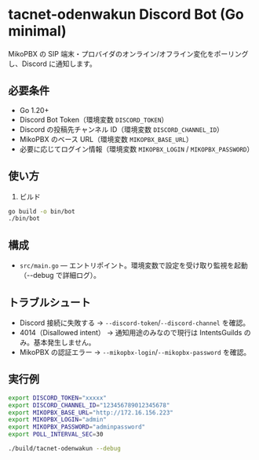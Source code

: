 # tacnet-odenwakun Discord Bot (Go minimal)

MikoPBX の SIP 端末・プロバイダのオンライン/オフライン変化をポーリングし、Discord に通知します。

## 必要条件

- Go 1.20+
- Discord Bot Token（環境変数 `DISCORD_TOKEN`）
- Discord の投稿先チャンネル ID（環境変数 `DISCORD_CHANNEL_ID`）
- MikoPBX のベース URL（環境変数 `MIKOPBX_BASE_URL`）
- 必要に応じてログイン情報（環境変数 `MIKOPBX_LOGIN` / `MIKOPBX_PASSWORD`）

## 使い方

1. ビルド

```zsh
go build -o bin/bot
./bin/bot
```

## 構成

- `src/main.go` — エントリポイント。環境変数で設定を受け取り監視を起動（--debug で詳細ログ）。

## トラブルシュート

- Discord 接続に失敗する → `--discord-token`/`--discord-channel` を確認。
- 4014（Disallowed intent） → 通知用途のみなので現行は IntentsGuilds のみ。基本発生しません。
- MikoPBX の認証エラー → `--mikopbx-login`/`--mikopbx-password` を確認。

## 実行例

```zsh
export DISCORD_TOKEN="xxxxx"
export DISCORD_CHANNEL_ID="123456789012345678"
export MIKOPBX_BASE_URL="http://172.16.156.223"
export MIKOPBX_LOGIN="admin"
export MIKOPBX_PASSWORD="adminpassword"
export POLL_INTERVAL_SEC=30

./build/tacnet-odenwakun --debug
```
